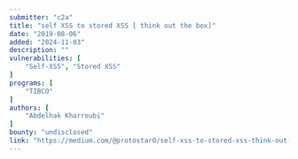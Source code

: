```yaml
---
submitter: "c2a"
title: "self XSS to stored XSS [ think out the box]"
date: "2019-08-06"
added: "2024-11-03"
description: ""
vulnerabilities: [
    "Self-XSS", "Stored XSS"
]
programs: [
    "TIBCO"
]
authors: [
    "Abdelhak Kharroubi"
]
bounty: "undisclosed"
link: "https://medium.com/@protostar0/self-xss-to-stored-xss-think-out-the-box-44b094f113f9"
---
```




